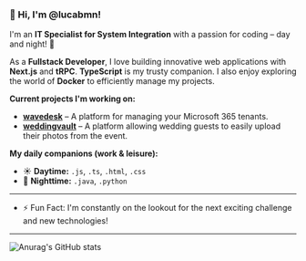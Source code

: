 ### 👋 Hi, I'm @lucabmn!

I'm an **IT Specialist for System Integration** with a passion for coding – day and night! 🚀

As a **Fullstack Developer**, I love building innovative web applications with **Next.js** and **tRPC**. **TypeScript** is my trusty companion. I also enjoy exploring the world of **Docker** to efficiently manage my projects.

**Current projects I'm working on:**

*   **[wavedesk](https://wavedesk.app/)** – A platform for managing your Microsoft 365 tenants.
*   **[weddingvault](https://weddingvault.de/)** – A platform allowing wedding guests to easily upload their photos from the event.

**My daily companions (work & leisure):**

*   ☀️ **Daytime:** `.js`, `.ts`, `.html`, `.css`
*   🌙 **Nighttime:** `.java`, `.python`

---

*   ⚡ Fun Fact: I'm constantly on the lookout for the next exciting challenge and new technologies!

<!--
lucabmn/lucabmn is a ✨ special ✨ repository because its `README.md` (this file) appears on your GitHub profile.
You can click the Preview link to take a look at your changes.
-->

---

![Anurag's GitHub stats](https://github-readme-stats.vercel.app/api?username=lucabmn&show_icons=true)
